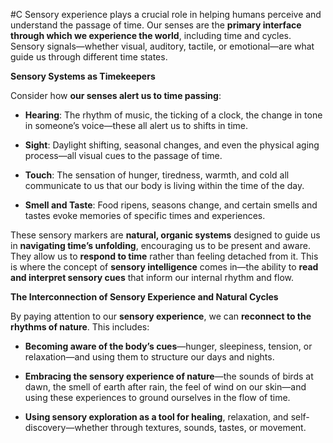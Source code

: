  #C Sensory experience plays a crucial role in helping humans perceive and understand the passage of time. Our senses are the **primary interface through which we experience the world**, including time and cycles. Sensory signals—whether visual, auditory, tactile, or emotional—are what guide us through different time states.

 **Sensory Systems as Timekeepers**

Consider how **our senses alert us to time passing**:

- **Hearing**: The rhythm of music, the ticking of a clock, the change in tone in someone’s voice—these all alert us to shifts in time.
    
- **Sight**: Daylight shifting, seasonal changes, and even the physical aging process—all visual cues to the passage of time.
    
- **Touch**: The sensation of hunger, tiredness, warmth, and cold all communicate to us that our body is living within the time of the day.
    
- **Smell and Taste**: Food ripens, seasons change, and certain smells and tastes evoke memories of specific times and experiences.
    

These sensory markers are **natural, organic systems** designed to guide us in **navigating time’s unfolding**, encouraging us to be present and aware. They allow us to **respond to time** rather than feeling detached from it. This is where the concept of **sensory intelligence** comes in—the ability to **read and interpret sensory cues** that inform our internal rhythm and flow.

 **The Interconnection of Sensory Experience and Natural Cycles**

By paying attention to our **sensory experience**, we can **reconnect to the rhythms of nature**. This includes:

- **Becoming aware of the body’s cues**—hunger, sleepiness, tension, or relaxation—and using them to structure our days and nights.
    
- **Embracing the sensory experience of nature**—the sounds of birds at dawn, the smell of earth after rain, the feel of wind on our skin—and using these experiences to ground ourselves in the flow of time.
    
- **Using sensory exploration as a tool for healing**, relaxation, and self-discovery—whether through textures, sounds, tastes, or movement.